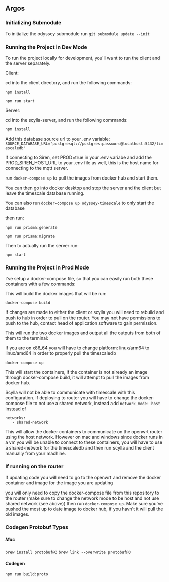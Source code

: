 ## Argos

### Initializing Submodule

To initialize the odyssey submodule run `git submodule update --init`

### Running the Project in Dev Mode

To run the project locally for development, you'll want to run the client and the server separately.

Client:

cd into the client directory, and run the following commands:

`npm install`

`npm run start`

Server:

cd into the scylla-server, and run the following commands:

`npm install`

Add this database source url to your .env variable:
`SOURCE_DATABASE_URL="postgresql://postgres:password@localhost:5432/timescaledb"`

If connecting to Siren, set PROD=true in your .env variabe and add the PROD_SIREN_HOST_URL to your .env file as well, this is the host name for connecting to the mqtt server. 

run `docker-compose up` to pull the images from docker hub and start them. 

You can then go into docker desktop and stop the server and the client but leave the timescale database running. 

You can also run `docker-compose up odyssey-timescale` to only start the database

then run:

`npm run prisma:generate`

`npm run prisma:migrate`

Then to actually run the server run:

`npm start`

### Running the Project in Prod Mode

I've setup a docker-compose file, so that you can easily run both these containers with a few commands:

This will build the docker images that will be run:

`docker-compose build`

If changes are made to either the client or scylla you will need to rebuild and push to hub in order to pull on the router. You may not have permissions to push to the hub, contact head of application software to gain permission.

This will run the two docker images and output all the outputs from both of them to the terminal:

If you are on x86_64 you will have to change platform: linux/arm64 to linux/amd64 in order to properly pull the timescaledb

`docker-compose up`

This will start the containers, if the container is not already an image through docker-compose build, it will attempt to pull the images from docker hub. 

Scylla will not be able to communicate with timescale with this configuration. If deploying to router you will have to change the docker-compose file to not use a shared network, instead add `network_mode: host`
instead of 
```
networks: 
   - shared-network
```

This will allow the docker containers to communicate on the openwrt router using the host network. However on mac and windows since docker runs in a vm you will be unable to connect to these containers, you will have to use a shared-network for the timescaledb and then run scylla and the client manually from your machine. 

### If running on the router

If updating code you will need to go to the openwrt and remove the docker container and image for the image you are updating

you will only need to copy the docker-compose file from this repository to the router (make sure to change the network mode to be host and not use shared network (see above)) then run `docker-compose up`. Make sure you've pushed the most up to date image to docker hub, if you havn't it will pull the old images. 

### Codegen Protobuf Types

##### Mac

`brew install protobuf@3`
`brew link --overwrite protobuf@3`

#### Codegen
`npm run build:proto`